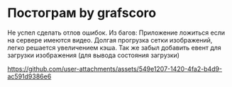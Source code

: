 #  Постограм by grafscoro

Не успел сделать отлов ошибок. 
Из багов:
 Приложение ложиться если на сервере имеются видео.
Долгая прогрузка сетки изображений, легко решается увеличением кэша. 
Так же забыл добавить евент для загрузки изображения (для вывода состояния загрузки) 





https://github.com/user-attachments/assets/549e1207-1420-4fa2-b4d9-ac591d9386e6

